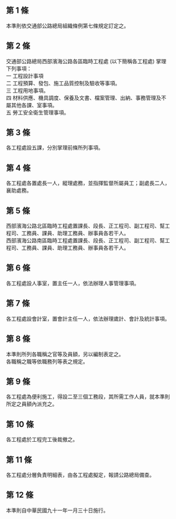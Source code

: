 第 1 條
-------
本準則依交通部公路總局組織條例第七條規定訂定之。

第 2 條
-------
交通部公路總局西部濱海公路各區臨時工程處 (以下簡稱各工程處) 掌理  
下列事項：  
一  工程設計事項  
二  工程預算、發包、施工品質控制及驗收等事項。  
三  工程用地事項。  
四  材料供應、機具調度、保養及文書、檔案管理、出納、事務管理及不  
    屬其他各課、室事項。  
五  勞工安全衛生管理事項。

第 3 條
-------
各工程處設五課，分別掌理前條所列事項。

第 4 條
-------
各工程處各置處長一人，縱理處務，並指揮監督所屬員工；副處長二人，  
襄助處務。

第 5 條
-------
西部濱海公路北區臨時工程處置課長、段長、正工程司、副工程司、幫工  
程司、工務員、課員、助理工務員、辦事員各若干人。  
西部濱海公路南區臨時工程處置課長、段長、正工程司、副工程司、幫工  
程司、工務員、課員、助理工務員、辦事員各若干人。

第 6 條
-------
各工程處設人事室，置主任一人，依法辦理人事管理事項。

第 7 條
-------
各工程處設會計室，置會計主任一人，依法辦理歲計、會計及統計事項。

第 8 條
-------
本準則所列各職稱之官等及員額，另以編制表定之。  
各職稱之職等依職務列等表之規定。

第 9 條
-------
各工程處為便利施工，得設二至三個工務段，其所需工作人員，就本準則  
所定之員額內派充之。

第 10 條
--------
各工程處於工程完工後裁撤之。

第 11 條
--------
各工程處分層負責明細表，由各工程處擬定，報請公路總局備查。

第 12 條
--------
本準則自中華民國九十一年一月三十日施行。

